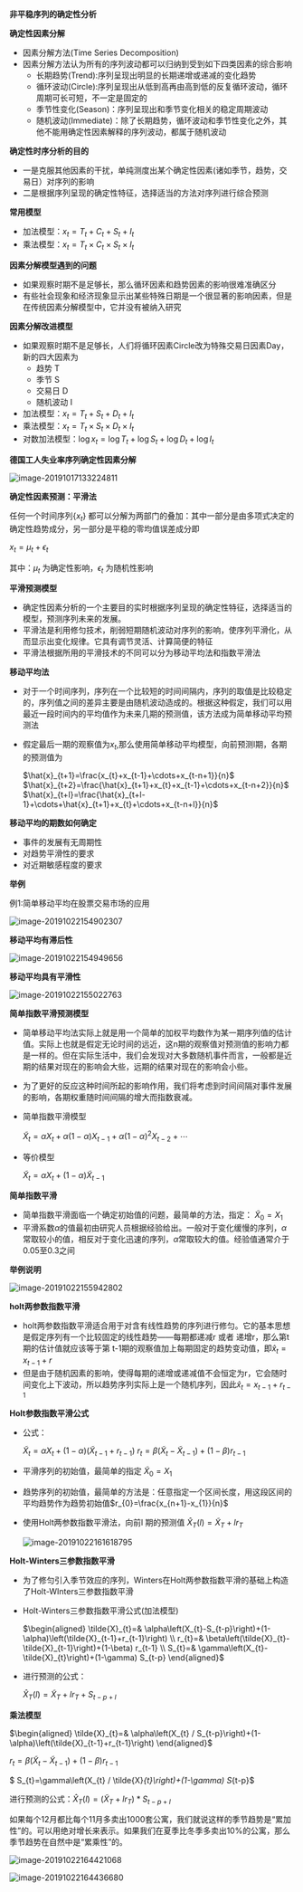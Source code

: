 **非平稳序列的确定性分析**



**确定性因素分解**

* 因素分解方法(Time Series Decomposition) 
* 因素分解方法认为所有的序列波动都可以归纳到受到如下四类因素的综合影响
  * 长期趋势(Trend):序列呈现出明显的长期递增或递减的变化趋势
  * 循环波动(Circle):序列呈现出从低到高再由高到低的反复循环波动，循环周期可长可短，不一定是固定的
  * 季节性变化(Season)：序列呈现出和季节变化相关的稳定周期波动
  * 随机波动(Immediate)：除了长期趋势，循环波动和季节性变化之外，其他不能用确定性因素解释的序列波动，都属于随机波动

**确定性时序分析的目的**

* 一是克服其他因素的干扰，单纯测度出某个确定性因素(诸如季节，趋势，交易日）对序列的影响
* 二是根据序列呈现的确定性特征，选择适当的方法对序列进行综合预测



**常用模型**

* 加法模型：$x_{t}=T_{t}+C_{t}+S_{t}+I_{t}$
* 乘法模型：$x_{t}=T_{t} \times C_{t} \times S_{t} \times I_{t}$



**因素分解模型遇到的问题**

* 如果观察时期不是足够长，那么循环因素和趋势因素的影响很难准确区分
* 有些社会现象和经济现象显示出某些特殊日期是一个很显著的影响因素，但是在传统因素分解模型中，它并没有被纳入研究



**因素分解改进模型**

* 如果观察时期不是足够长，人们将循环因素Circle改为特殊交易日因素Day，新的四大因素为
  * 趋势 T
  * 季节 S
  * 交易日 D
  * 随机波动 I
* 加法模型：$x_{t}=T_{t}+S_{t}+D_{t}+I_{t}$
* 乘法模型：$x_{t}=T_{t} \times S_{t} \times D_{t} \times I_{t}$
* 对数加法模型：$\log x_{t}=\log T_{t}+\log S_{t}+\log D_{t}+\log I_{t}$



**德国工人失业率序列确定性因素分解**

![image-20191017133224811](../img/image-20191017133224811.png)



**确定性因素预测：平滑法**

任何一个时间序列$\left\{x_{t}\right\}$  都可以分解为两部门的叠加：其中一部分是由多项式决定的确定性趋势成分，另一部分是平稳的零均值误差成分即

$x_t = \mu_t + \epsilon_t$

其中：$\mu_t$ 为确定性影响，$\epsilon_t$ 为随机性影响



**平滑预测模型**

* 确定性因素分析的一个主要目的实时根据序列呈现的确定性特征，选择适当的模型，预测序列未来的发展。
* 平滑法是利用修匀技术，削弱短期随机波动对序列的影响，使序列平滑化，从而显示出变化规律。它具有调节灵活、计算简便的特征
* 平滑法根据所用的平滑技术的不同可以分为移动平均法和指数平滑法



**移动平均法**

* 对于一个时间序列，序列在一个比较短的时间间隔内，序列的取值是比较稳定的，序列值之间的差异主要是由随机波动造成的。根据这种假定，我们可以用最近一段时间内的平均值作为未来几期的预测值，该方法成为简单移动平均预测法

* 假定最后一期的观察值为$x_t$,那么使用简单移动平均模型，向前预测l期，各期的预测值为

  $\hat{x}_{t+1}=\frac{x_{t}+x_{t-1}+\cdots+x_{t-n+1}}{n}$
  $\hat{x}_{t+2}=\frac{\hat{x}_{t+1}+x_{t}+x_{t-1}+\cdots+x_{t-n+2}}{n}$
  $\hat{x}_{t+l}=\frac{\hat{x}_{t+l-1}+\cdots+\hat{x}_{t+1}+x_{t}+\cdots+x_{t-n+l}}{n}$



**移动平均的期数如何确定**

* 事件的发展有无周期性
* 对趋势平滑性的要求
* 对近期敏感程度的要求



**举例**

例1:简单移动平均在股票交易市场的应用

![image-20191022154902307](../img/image-20191022154902307.png)

**移动平均有滞后性**

![image-20191022154949656](../img/image-20191022154949656.png)

**移动平均具有平滑性**

![image-20191022155022763](../img/image-20191022155022763.png)



**简单指数平滑预测模型**

* 简单移动平均法实际上就是用一个简单的加权平均数作为某一期序列值的估计值。实际上也就是假定无论时间的远近，这n期的观察值对预测值的影响力都是一样的。但在实际生活中，我们会发现对大多数随机事件而言，一般都是近期的结果对现在的影响会大些，远期的结果对现在的影响会小些。

* 为了更好的反应这种时间所起的影响作用，我们将考虑到时间间隔对事件发展的影响，各期权重随时间间隔的增大而指数衰减。

* 简单指数平滑模型

  $\tilde{X}_{t}=\alpha X_{t}+\alpha(1-\alpha) X_{t-1}+\alpha(1-\alpha)^{2} X_{t-2}+\cdots$

* 等价模型

  $\tilde{X}_{t}=\alpha X_{t}+(1-\alpha) \tilde{X}_{t-1}$



**简单指数平滑**

* 简单指数平滑面临一个确定初始值的问题，最简单的方法，指定： $\tilde{X}_{0}=X_{1}$
* 平滑系数$\alpha$的值最初由研究人员根据经验给出。一般对于变化缓慢的序列，$\alpha$常取较小的值，相反对于变化迅速的序列，$\alpha$常取较大的值。经验值通常介于0.05至0.3之间



**举例说明**

![image-20191022155942802](../img/image-20191022155942802.png)



**holt两参数指数平滑**

* holt两参数指数平滑适合用于对含有线性趋势的序列进行修匀。它的基本思想是假定序列有一个比较固定的线性趋势——每期都递减r 或者 递增r，那么第t期的估计值就应该等于第 t-1期的观察值加上每期固定的趋势变动值，即$\hat{x}_{t}=x_{t-1}+r$
* 但是由于随机因素的影响，使得每期的递增或递减值不会恒定为r，它会随时间变化上下波动，所以趋势序列实际上是一个随机序列，因此$\hat{x}_{t}=x_{t-1}+r_{t-1}$



**Holt参数指数平滑公式**

* 公式：

  $\tilde{X}_{t}=\alpha X_{t}+(1-\alpha)\left(\tilde{X}_{t-1}+r_{t-1}\right)$
  $r_{t}=\beta\left(\tilde{X}_{t}-\tilde{X}_{t-1}\right)+(1-\beta) r_{t-1}$

* 平滑序列的初始值，最简单的指定 $\tilde{X}_{0}=X_{1}$

* 趋势序列的初始值，最简单的方法是：任意指定一个区间长度，用这段区间的平均趋势作为趋势初始值$r_{0}=\frac{x_{n+1}-x_{1}}{n}$

* 使用Holt两参数指数平滑法，向前l 期的预测值 $\hat{X}_{T}(l)=\tilde{X}_{T}+l r_{T}$

  ![image-20191022161618795](../img/image-20191022161618795.png)



**Holt-Winters三参数指数平滑**

* 为了修匀引入季节效应的序列，Winters在Holt两参数指数平滑的基础上构造了Holt-WInters三参数指数平滑

* Holt-Winters三参数指数平滑公式(加法模型)

  $\begin{aligned} \tilde{X}_{t}=& \alpha\left(X_{t}-S_{t-p}\right)+(1-\alpha)\left(\tilde{X}_{t-1}+r_{t-1}\right) \\ r_{t}=& \beta\left(\tilde{X}_{t}-\tilde{X}_{t-1}\right)+(1-\beta) r_{t-1} \\ S_{t}=& \gamma\left(X_{t}-\tilde{X}_{t}\right)+(1-\gamma) S_{t-p} \end{aligned}$

* 进行预测的公式：

  $\hat{X}_{T}(l)=\tilde{X}_{T}+l r_{T}+S_{t-p+l}$



**乘法模型**

$\begin{aligned} \tilde{X}_{t}=& \alpha\left(X_{t} / S_{t-p}\right)+(1-\alpha)\left(\tilde{X}_{t-1}+r_{t-1}\right) \end{aligned}$

$r_{t}= \beta (\tilde{X}_{t}-\tilde{X}_{t-1})+(1-\beta) r_{t-1}$

$ S_{t}=\gamma\left(X_{t} / \tilde{X}_{t}\right)+(1-\gamma) S_{t-p}$

进行预测的公式：$\hat{X}_{T}(l)=\left(\tilde{X}_{T}+l r_{T}\right) * S_{t-p+l}$

如果每个12月都比每个11月多卖出1000套公寓，我们就说这样的季节趋势是“累加性”的。可以用绝对增长来表示。如果我们在夏季比冬季多卖出10%的公寓，那么季节趋势在自然中是“累乘性”的。

 

![image-20191022164421068](../img/image-20191022164421068.png)



![image-20191022164436680](../img/image-20191022164436680.png)



